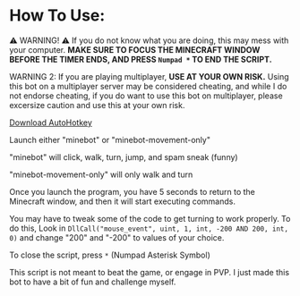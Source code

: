 # How To Use:

⚠️ WARNING! ⚠️
If you do not know what you are doing, this may mess with your computer. **MAKE SURE TO FOCUS THE MINECRAFT WINDOW BEFORE THE TIMER ENDS, AND PRESS `Numpad *` TO END THE SCRIPT.**

WARNING 2: If you are playing multiplayer, **USE AT YOUR OWN RISK.**
Using this bot on a multiplayer server may be considered cheating, and while I do not endorse cheating, if you do want to use this bot on multiplayer, please excersize caution and use this at your own risk.

[Download AutoHotkey](https://www.autohotkey.com)

Launch either "minebot" or "minebot-movement-only"

"minebot" will click, walk, turn, jump, and spam sneak (funny)

"minebot-movement-only" will only walk and turn

Once you launch the program, you have 5 seconds to return to the Minecraft window, and then it will start executing commands.

You may have to tweak some of the code to get turning to work properly. To do this, Look in `DllCall("mouse_event", uint, 1, int, -200 AND 200, int, 0)` and change "200" and "-200" to values of your choice.

To close the script, press `*` (Numpad Asterisk Symbol)

This script is not meant to beat the game, or engage in PVP. I just made this bot to have a bit of fun and challenge myself.
